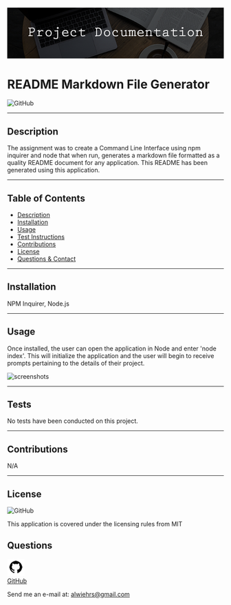 <p align="center">
  <img src="assets/readme-header.png">
  </p>
  
  # README Markdown File Generator
  ![GitHub](https://img.shields.io/badge/license-MIT-blue?style=plastic)
  
  ---

  ## **Description**
    
  The assignment was to create a Command Line Interface using npm inquirer and node that when run, generates a markdown file formatted as a quality README document for any application.
  This README has been generated using this application.
  
  ---
  
  ## Table of Contents  
  
  - [Description](#Description)  
  - [Installation](#Installation)
  - [Usage](#Usage)
  - [Test Instructions](#Tests)
  - [Contributions](#Contributions)
  - [License](#License)
  - [Questions & Contact](#Questions)
  
  
  ---
  
  ## **Installation**
  
  NPM Inquirer, Node.js
  
  ---
  
  ## **Usage**
  
  Once installed, the user can open the application in Node and enter 'node index'. This will initialize the application and the user will begin to receive prompts pertaining to the details of their project.

  ![screenshots](assets/readme-gen-example.gif "Application GIF")
  
  ---
  
  ## **Tests**
  
  No tests have been conducted on this project.
  
  ---

  ## **Contributions**
  
  N/A
  
  ---

  ## **License**

  ![GitHub](https://img.shields.io/badge/license-MIT-blue?style=plastic) 
  
  This application is covered under the licensing rules from MIT
  

  ## Questions 
  
  ![GitHub Logo](/assets/github-icon.png)  
  [GitHub](https://www.github.com/awiehrs)
    
  
  Send me an e-mail at: alwiehrs@gmail.com  
